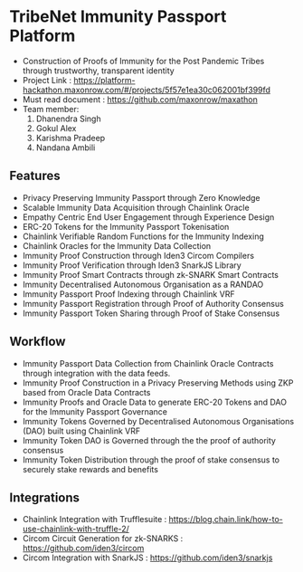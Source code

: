 # TribeNet Immunity Passport Platform
- Construction of Proofs of Immunity for the Post Pandemic Tribes through trustworthy, transparent identity
- Project Link : https://platform-hackathon.maxonrow.com/#/projects/5f57e1ea30c062001bf399fd
- Must read document : https://github.com/maxonrow/maxathon
- Team member: 
  1. Dhanendra Singh 
  2. Gokul Alex
  3. Karishma Pradeep 
  4. Nandana Ambili

## Features
- Privacy Preserving Immunity Passport through Zero Knowledge 
- Scalable Immunity Data Acquisition through Chainlink Oracle
- Empathy Centric End User Engagement through Experience Design
- ERC-20 Tokens for the Immunity Passport Tokenisation
- Chainlink Verifiable Random Functions for the Immunity Indexing
- Chainlink Oracles for the Immunity Data Collection
- Immunity Proof Construction through Iden3 Circom Compilers
- Immunity Proof Verification through Iden3 SnarkJS Library
- Immunity Proof Smart Contracts through zk-SNARK Smart Contracts
- Immunity Decentralised Autonomous Organisation as a RANDAO
- Immunity Passport Proof Indexing through Chainlink VRF
- Immunity Passport Registration through Proof of Authority Consensus
- Immunity Passport Token Sharing through Proof of Stake Consensus

## Workflow
- Immunity Passport Data Collection from Chainlink Oracle Contracts through integration with the data feeds.
- Immunity Proof Construction in a Privacy Preserving Methods using ZKP based from Oracle Data Contracts
- Immunity Proofs and Oracle Data to generate ERC-20 Tokens and DAO for the Immunity Passport Governance
- Immunity Tokens Governed by Decentralised Autonomous Organisations (DAO) built using Chainlink VRF
- Immunity Token DAO is Governed through the the proof of authority consensus
- Immunity Token Distribution through the proof of stake consensus to securely stake rewards and benefits

## Integrations
- Chainlink Integration with Trufflesuite : https://blog.chain.link/how-to-use-chainlink-with-truffle-2/
- Circom Circuit Generation for zk-SNARKS : https://github.com/iden3/circom
- Circom Integration with SnarkJS : https://github.com/iden3/snarkjs

